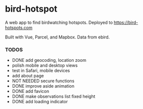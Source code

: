 # bird-hotspot

A web app to find birdwatching hotspots. Deployed to https://bird-hotspots.com

Built with Vue, Parcel, and Mapbox. Data from ebird.

### TODOS
- DONE add geocoding, location zoom
- polish mobile and desktop views
- test in Safari, mobile devices
- add about page
- NOT NEEDED secure functions
- DONE improve aside animation
- DONE add favicon
- DONE make observations list fixed height
- DONE add loading indicator
